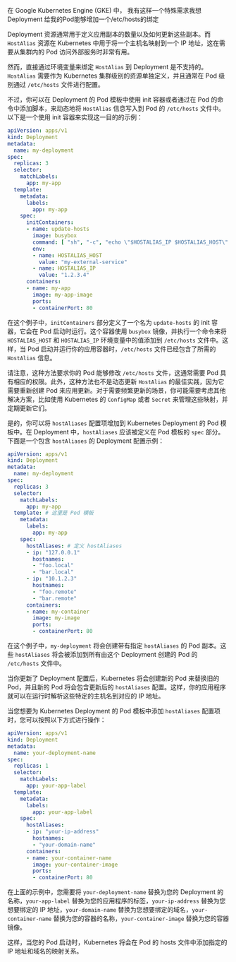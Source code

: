 在 Google Kubernetes Engine (GKE) 中，
我有这样一个特殊需求我想Deployment 给我的Pod能够增加一个/etc/hosts的绑定

Deployment 资源通常用于定义应用副本的数量以及如何更新这些副本。而 `HostAlias` 资源在 Kubernetes 中用于将一个主机名映射到一个 IP 地址，这在需要从集群内的 Pod 访问外部服务时非常有用。

然而，直接通过环境变量来绑定 `HostAlias` 到 Deployment 是不支持的。`HostAlias` 需要作为 Kubernetes 集群级别的资源单独定义，并且通常在 Pod 级别通过 `/etc/hosts` 文件进行配置。

不过，你可以在 Deployment 的 Pod 模板中使用 init 容器或者通过在 Pod 的命令中添加脚本，来动态地将 `HostAlias` 信息写入到 Pod 的 `/etc/hosts` 文件中。以下是一个使用 init 容器来实现这一目的的示例：

```yaml
apiVersion: apps/v1
kind: Deployment
metadata:
  name: my-deployment
spec:
  replicas: 3
  selector:
    matchLabels:
      app: my-app
  template:
    metadata:
      labels:
        app: my-app
    spec:
      initContainers:
      - name: update-hosts
        image: busybox
        command: [ "sh", "-c", "echo \"$HOSTALIAS_IP $HOSTALIAS_HOST\" >> /etc/hosts" ]
        env:
        - name: HOSTALIAS_HOST
          value: "my-external-service"
        - name: HOSTALIAS_IP
          value: "1.2.3.4"
      containers:
      - name: my-app
        image: my-app-image
        ports:
        - containerPort: 80
```

在这个例子中，`initContainers` 部分定义了一个名为 `update-hosts` 的 init 容器，它会在 Pod 启动时运行。这个容器使用 `busybox` 镜像，并执行一个命令来将 `HOSTALIAS_HOST` 和 `HOSTALIAS_IP` 环境变量中的值添加到 `/etc/hosts` 文件中。这样，当 Pod 启动并运行你的应用容器时，`/etc/hosts` 文件已经包含了所需的 `HostAlias` 信息。

请注意，这种方法要求你的 Pod 能够修改 `/etc/hosts` 文件，这通常需要 Pod 具有相应的权限。此外，这种方法也不是动态更新 `HostAlias` 的最佳实践，因为它需要重新创建 Pod 来应用更新。对于需要频繁更新的场景，你可能需要考虑其他解决方案，比如使用 Kubernetes 的 `ConfigMap` 或者 `Secret` 来管理这些映射，并定期更新它们。


是的，你可以将 `hostAliases` 配置项增加到 Kubernetes Deployment 的 Pod 模板中。在 Deployment 中，`hostAliases` 应该被定义在 Pod 模板的 `spec` 部分。下面是一个包含 `hostAliases` 的 Deployment 配置示例：

```yaml
apiVersion: apps/v1
kind: Deployment
metadata:
  name: my-deployment
spec:
  replicas: 3
  selector:
    matchLabels:
      app: my-app
  template: # 这里是 Pod 模板
    metadata:
      labels:
        app: my-app
    spec:
      hostAliases: # 定义 hostAliases
      - ip: "127.0.0.1"
        hostnames:
        - "foo.local"
        - "bar.local"
      - ip: "10.1.2.3"
        hostnames:
        - "foo.remote"
        - "bar.remote"
      containers:
      - name: my-container
        image: my-image
        ports:
        - containerPort: 80
```

在这个例子中，`my-deployment` 将会创建带有指定 `hostAliases` 的 Pod 副本。这些 `hostAliases` 将会被添加到所有由这个 Deployment 创建的 Pod 的 `/etc/hosts` 文件中。

当你更新了 Deployment 配置后，Kubernetes 将会创建新的 Pod 来替换旧的 Pod，并且新的 Pod 将会包含更新后的 `hostAliases` 配置。这样，你的应用程序就可以在运行时解析这些特定的主机名到对应的 IP 地址。


当您想要为 Kubernetes Deployment 的 Pod 模板中添加 `hostAliases` 配置项时，您可以按照以下方式进行操作：

```yaml
apiVersion: apps/v1
kind: Deployment
metadata:
  name: your-deployment-name
spec:
  replicas: 1
  selector:
    matchLabels:
      app: your-app-label
  template:
    metadata:
      labels:
        app: your-app-label
    spec:
      hostAliases:
      - ip: "your-ip-address"
        hostnames:
        - "your-domain-name"
      containers:
      - name: your-container-name
        image: your-container-image
        ports:
        - containerPort: 80
```

在上面的示例中，您需要将 `your-deployment-name` 替换为您的 Deployment 的名称，`your-app-label` 替换为您的应用程序的标签，`your-ip-address` 替换为您想要绑定的 IP 地址，`your-domain-name` 替换为您想要绑定的域名，`your-container-name` 替换为您的容器的名称，`your-container-image` 替换为您的容器镜像。

这样，当您的 Pod 启动时，Kubernetes 将会在 Pod 的 hosts 文件中添加指定的 IP 地址和域名的映射关系。